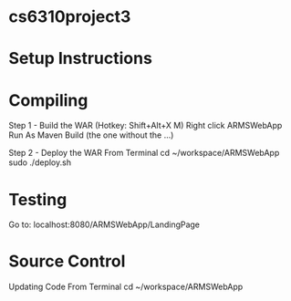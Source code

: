 # cs6310project3

# Setup Instructions



# Compiling

Step 1 - Build the WAR (Hotkey: Shift+Alt+X M)
	Right click ARMSWebApp
	Run As
	Maven Build (the one without the ...)

Step 2 - Deploy the WAR
	From Terminal
	cd ~/workspace/ARMSWebApp
	sudo ./deploy.sh

# Testing

Go to: localhost:8080/ARMSWebApp/LandingPage

# Source Control

Updating Code
	From Terminal
	cd ~/workspace/ARMSWebApp
